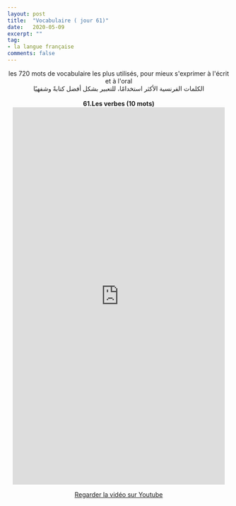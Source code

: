 ```yaml
---
layout: post
title:  "Vocabulaire ( jour 61)"
date:   2020-05-09
excerpt: ""
tag:
- la langue française
comments: false
---
```

 <center>     les 720 mots de vocabulaire les plus utilisés, pour mieux s'exprimer à l'écrit et à l'oral <br> الكلمات الفرنسية الأكثر استخدامًا، للتعبير بشكل أفضل كتابةً وشفهيًا <br><br>     <strong> 61.Les verbes (10 mots)</strong>     <br> <iframe width="480" height="853" src="https://www.youtube.com/embed/VZFWz5JLjSM" title="youtube video player" frameborder="0" allow="accelerometer, autoplay, clipboard-write, encrypted-media, gyroscope, picture-in-picture, web-share" allowfullscreen></iframe>     <br> <p markdown="0"><a href="https://youtube.com/shorts/VZFWz5JLjSM" class="btn btn-danger" target="_blank">Regarder la vidéo sur Youtube</a></p> </center>
